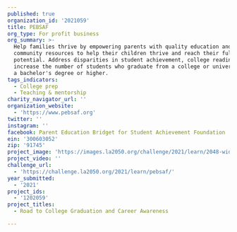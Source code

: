 ```yaml
---
published: true
organization_id: '2021059'
title: PEBSAF
org_type: For profit business
org_summary: >-
  Help families thrive by empowering parents with quality education and
  community resources to help their children thrive and reach their full
  potential. Address disparities in student achievement, college readiness, and
  increase the number of students who graduate from a college or university with
  a bachelor's degree or higher.
tags_indicators:
  - College prep
  - Teaching & mentorship
charity_navigator_url: ''
organization_website:
  - 'https://www.pebsaf.org'
twitter: ''
instagram: ''
facebook: Parent Education Bridget for Student Achievement Foundation
ein: '300603052'
zip: '91745'
project_image: 'https://images.la2050.org/challenge/2021/learn/2048-wide/pebsaf.jpg'
project_video: ''
challenge_url:
  - 'https://challenge.la2050.org/2021/learn/pebsaf/'
year_submitted:
  - '2021'
project_ids:
  - '1202059'
project_titles:
  - Road to College Graduation and Career Awareness

---
```

